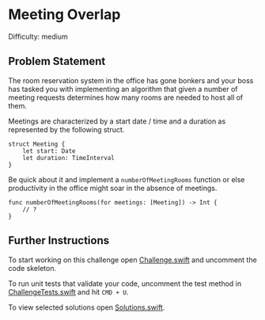 Meeting Overlap
===============

Difficulty: medium

Problem Statement
-----------------

The room reservation system in the office has gone bonkers and your boss has
tasked you with implementing an algorithm that given a number of meeting
requests determines how many rooms are needed to host all of them.

Meetings are characterized by a start date / time and a duration as represented
by the following struct.

``` {.swift}
struct Meeting {
    let start: Date
    let duration: TimeInterval
}
```

Be quick about it and implement a `numberOfMeetingRooms` function or else
productivity in the office might soar in the absence of meetings.

``` {.swift}
func numberOfMeetingRooms(for meetings: [Meeting]) -> Int {
    // ?
}
```

Further Instructions
--------------------

To start working on this challenge open [Challenge.swift] and uncomment the code
skeleton.

To run unit tests that validate your code, uncomment the test method in
[ChallengeTests.swift] and hit `CMD + U`.

To view selected solutions open [Solutions.swift].

  [Challenge.swift]: Sources/MeetingOverlap/Challenge.swift
  [ChallengeTests.swift]: Tests/MeetingOverlapTests/ChallengeTests.swift
  [Solutions.swift]: Sources/MeetingOverlap/Solutions.swift
